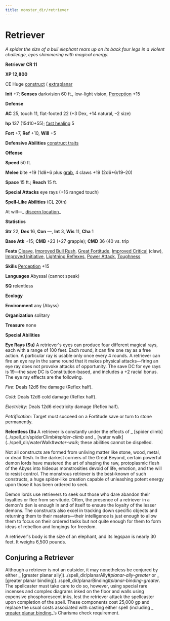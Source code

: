 ```yaml
---
title: monster_dir/retriever
---
```

# Retriever

_A spider the size of a bull elephant rears up on its back four legs in a violent challenge, eyes shimmering with magical energy._

**Retriever CR 11**

**XP 12,800**

CE Huge [construct](creatureTypes#_construct) ( [extraplanar](creatureTypes#_extraplanar-subtype)

**Init** +7; **Senses** darkvision 60 ft., low-light vision, [Perception](../skill_dir/perception#_perception) +15

**Defense**

**AC** 25, touch 11, flat-footed 22 (+3 Dex, +14 natural, –2 size)

**hp** 137 (15d10+55); [fast healing](universalMonsterRules#_fast-healing) 5

**Fort** +7, **Ref** +10, **Will** +5

**Defensive Abilities** [construct traits](universalMonsterRules#_construct-traits)

**Offense**

**Speed** 50 ft.

**Melee** bite +19 (1d8+6 plus [grab](universalMonsterRules#_grab), 4 claws +19 (2d6+6/19–20)

**Space** 15 ft.; **Reach** 15 ft.

**Special Attacks** eye rays (+16 ranged touch)

**Spell-Like Abilities** (CL 20th)

At will—_ [discern location](../spell_dir/discernLocation#_discern-location)_

**Statistics**

**Str** 22, **Dex** 16, **Con** —, **Int** 3, **Wis** 11, **Cha** 1

**Base Atk** +15; **CMB** +23 (+27 grapple); **CMD** 36 (40 vs. trip

**Feats** [Cleave](../feats#_cleave), [Improved Bull Rush](../feats#_improved-bull-rush), [Great Fortitude](../feats#_great-fortitude), [Improved Critical](../feats#_improved-critical) (claw), [Improved Initiative](../feats#_improved-initiative), [Lightning Reflexes](../feats#_lightning-reflexes), [Power Attack](../feats#_power-attack), [Toughness](../feats#_toughness)

**Skills** [Perception](../skill_dir/perception#_perception) +15

**Languages** Abyssal (cannot speak)

**SQ** relentless

**Ecology**

**Environment** any (Abyss)

**Organization** solitary

**Treasure** none

**Special Abilities**

**Eye Rays (Su)** A retriever's eyes can produce four different magical rays, each with a range of 100 feet. Each round, it can fire one ray as a free action. A particular ray is usable only once every 4 rounds. A retriever can fire an eye ray in the same round that it makes physical attacks—firing an eye ray does not provoke attacks of opportunity. The save DC for eye rays is 19—the save DC is Constitution-based, and includes a +2 racial bonus. The eye ray effects are the following.

_Fire_: Deals 12d6 fire damage (Reflex half).

_Cold_: Deals 12d6 cold damage (Reflex half).

_Electricity_: Deals 12d6 electricity damage (Reflex half).

_Petrification_: Target must succeed on a Fortitude save or turn to stone permanently.

**Relentless (Su** A retriever is constantly under the effects of _ [spider climb](../spell_dir/spiderClimb#_spider-climb_ and _ [water walk](../spell_dir/waterWalk#_water-walk_; these abilities cannot be dispelled.

Not all constructs are formed from unliving matter like stone, wood, metal, or dead flesh. In the darkest corners of the Great Beyond, certain powerful demon lords have mastered the art of shaping the raw, protoplasmic flesh of the Abyss into hideous monstrosities devoid of life, emotion, and the will to resist control. The monstrous retriever is the best-known of such constructs, a huge spider-like creation capable of unleashing potent energy upon those it has been ordered to seek.

Demon lords use retrievers to seek out those who dare abandon their loyalties or flee from servitude. Often, the presence of a retriever in a demon's den is enough in and of itself to ensure the loyalty of the lesser demons. The constructs also excel in tracking down specific objects and returning them to their masters—their intelligence is just enough to allow them to focus on their ordered tasks but not quite enough for them to form ideas of rebellion and longings for freedom.

A retriever's body is the size of an elephant, and its legspan is nearly 30 feet. It weighs 6,500 pounds.

## Conjuring a Retriever

Although a retriever is not an outsider, it may nonetheless be conjured by either _ [greater planar ally](../spell_dir/planarAlly#_planar-ally-greater_ or _ [greater planar binding](../spell_dir/planarBinding#_planar-binding-greater_. The spellcaster must take care to do so, however, using special rare incenses and complex diagrams inked on the floor and walls using expensive phosphorescent inks, lest the retriever attack the spellcaster upon completion of the spell. These components cost 25,000 gp and replace the usual costs associated with casting either spell (including _ [greater planar binding](../spell_dir/planarBinding#_planar-binding-greater)_‘s Charisma check requirement.

